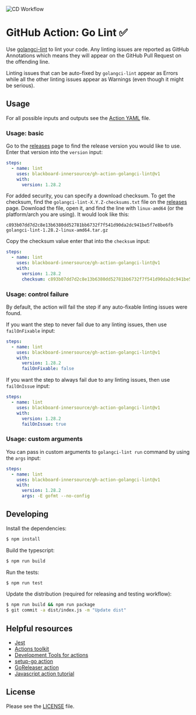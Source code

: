 ![CD Workflow](https://github.com/blackboard-innersource/gh-action-golangci-lint/workflows/CD%20Workflow/badge.svg?event=push)

# GitHub Action: Go Lint :white_check_mark:

Use [golangci-lint](https://github.com/golangci/golangci-lint) to lint your code. Any linting issues
are reported as GitHub Annotations which means they will appear on the GitHub Pull Request on
the offending line.

Linting issues that can be auto-fixed by `golangci-lint` appear as Errors while all the other
linting issues appear as Warnings (even though it might be serious).

## Usage

For all possible inputs and outputs see the [Action YAML](action.yml) file.

### Usage: basic

Go to the [releases](https://github.com/golangci/golangci-lint/releases) page to find
the release version you would like to use.  Enter that version into the `version` input:

```yaml
steps:
  - name: lint
    uses: blackboard-innersource/gh-action-golangci-lint@v1
    with:
      version: 1.28.2
```

For added security, you can specify a download checksum. To get the checksum, find the
`golangci-lint-X.Y.Z-checksums.txt` file on the [releases](https://github.com/golangci/golangci-lint/releases)
page. Download the file, open it, and find the line with `linux-amd64` (or the platform/arch you are using).
It would look like this:

```
c893b07dd7d2c8e13b6380dd52781bb6732f7f541d90da2dc941be5f7e8be6fb  golangci-lint-1.28.2-linux-amd64.tar.gz
```

Copy the checksum value enter that into the `checksum` input:

```yaml
steps:
  - name: lint
    uses: blackboard-innersource/gh-action-golangci-lint@v1
    with:
      version: 1.28.2
      checksum: c893b07dd7d2c8e13b6380dd52781bb6732f7f541d90da2dc941be5f7e8be6fb
```

### Usage: control failure

By default, the action will fail the step if any auto-fixable linting issues were found.

If you want the step to never fail due to any linting issues, then use `failOnFixable` input:

```yaml
steps:
  - name: lint
    uses: blackboard-innersource/gh-action-golangci-lint@v1
    with:
      version: 1.28.2
      failOnFixable: false
```

If you want the step to always fail due to any linting issues, then use `failOnIssue` input:

```yaml
steps:
  - name: lint
    uses: blackboard-innersource/gh-action-golangci-lint@v1
    with:
      version: 1.28.2
      failOnIssue: true
```

### Usage: custom arguments

You can pass in custom arguments to `golangci-lint run` command by using the `args` input:

```yaml
steps:
  - name: lint
    uses: blackboard-innersource/gh-action-golangci-lint@v1
    with:
      version: 1.28.2
      args: -E gofmt --no-config
```

## Developing

Install the dependencies:
```bash
$ npm install
```

Build the typescript:
```bash
$ npm run build
```

Run the tests:  
```bash
$ npm run test
```

Update the distribution (required for releasing and testing workflow):
```bash
$ npm run build && npm run package
$ git commit -a dist/index.js -m "Update dist"
```

## Helpful resources

* [Jest](https://jestjs.io/docs/en/getting-started)
* [Actions toolkit](https://github.com/actions/toolkit)
* [Development Tools for actions](https://help.github.com/en/actions/reference/development-tools-for-github-actions)
* [setup-go action](https://github.com/actions/setup-go)
* [GoReleaser action](https://github.com/goreleaser/goreleaser-action)
* [Javascript action tutorial](https://help.github.com/en/actions/building-actions/creating-a-javascript-action)

## License

Please see the [LICENSE](LICENSE) file.
